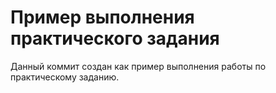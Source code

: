 # Пример выполнения практического задания

Данный коммит создан как пример выполнения работы по практическому заданию.

